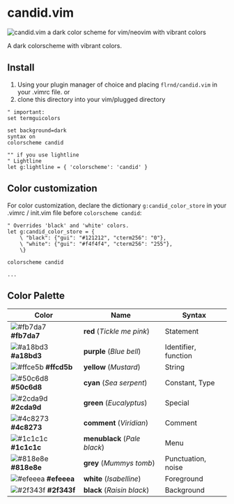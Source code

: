 # candid.vim

![candid.vim a dark color scheme for vim/neovim with vibrant colors](https://github.com/flrnprz/candid.vim/blob/master/candid-screen.png)

A dark colorscheme with vibrant colors.

## Install

1. Using your plugin manager of choice and placing `flrnd/candid.vim` in your .vimrc file.
   or
2. clone this directory into your vim/plugged directory

```vim
" important:
set termguicolors

set background=dark
syntax on
colorscheme candid

"" if you use lightline
" Lightline
let g:lightline = { 'colorscheme': 'candid' }
```

## Color customization

For color customization, declare the dictionary `g:candid_color_store` in your .vimrc / init.vim file before `colorscheme candid`:

```vim
" Overrides 'black' and 'white' colors.
let g:candid_color_store = {
    \ "black": {"gui": "#121212", "cterm256": "0"},
    \ "white": {"gui": "#f4f4f4", "cterm256": "255"},
    \}

colorscheme candid

...

```

## Color Palette

| Color                                                                | Name             | Syntax     |
-----------------------------------------------------------------------|------------------|------------|
| ![#fb7da7](https://place-hold.it/15/fb7da7/fb7da7?text=+) **#fb7da7** | **red** (_Tickle me pink_) | Statement|
| ![#a18bd3](https://place-hold.it/15/a18bd3/a18bd3?text=+) **#a18bd3** | **purple** (_Blue bell_)      | Identifier, function |
| ![#ffce5b](https://place-hold.it/15/ffce5b/ffce5b?text=+) **#ffcd5b** | **yellow** (_Mustard_)        | String |
| ![#50c6d8](https://place-hold.it/15/50c6d8/50c6d8?text=+) **#50c6d8** | **cyan** (_Sea serpent_)    | Constant, Type |
| ![#2cda9d](https://place-hold.it/15/2cda9d/2cda9d?text=+) **#2cda9d** | **green** (_Eucalyptus_)     | Special |
| ![#4c8273](https://place-hold.it/15/4c8273/4c8273?text=+) **#4c8273** | **comment** (_Viridian_)       | Comment |
| ![#1c1c1c](https://place-hold.it/15/1c1c1c/1c1c1c?text=+) **#1c1c1c** | **menublack** (_Pale black_)     | Menu       |
| ![#818e8e](https://place-hold.it/15/818e8e/818e8e?text=+) **#818e8e** | **grey** (_Mummys tomb_)    | Punctuation, noise |
| ![#efeeea](https://place-hold.it/15/efeeea/efeeea?text=+) **#efeeea** | **white** (_Isabelline_)     | Foreground |
| ![#2f343f](https://place-hold.it/15/2f343f/2f343f?text=+) **#2f343f** | **black** (_Raisin black_)   | Background |
